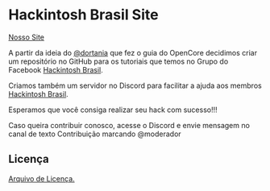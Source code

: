 
# Hackintosh Brasil Site

[Nosso Site](https://hackintoshbrasil.github.io/site/)

A partir da ideia do [@dortania](https://github.com/dortania) que fez o guia do OpenCore decidimos criar um repositório no GitHub para os tutoriais
que temos no Grupo do Facebook [Hackintosh Brasil](https://www.facebook.com/groups/hackintoshbrazil/).

Criamos também um servidor no Discord para facilitar a ajuda aos membros [Hackintosh Brasil](https://discord.gg/xvYvXfsMew).

Esperamos que você consiga realizar seu hack com sucesso!!!

Caso queira contribuir conosco, acesse o Discord e envie mensagem no canal de texto Contribuição marcando @moderador

## Licença

[Arquivo de Licença.](./LICENSE.md)
